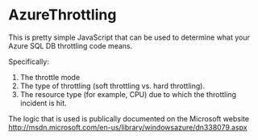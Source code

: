 AzureThrottling
===============

This is pretty simple JavaScript that can be used to determine what your Azure SQL DB throttling code means. 

Specifically: 
1. The throttle mode
2. The type of throttling (soft throttling vs. hard throttling).
2. The resource type (for example, CPU) due to which the throttling incident is hit.

The logic that is used is publically documented on the Microsoft website
http://msdn.microsoft.com/en-us/library/windowsazure/dn338079.aspx

